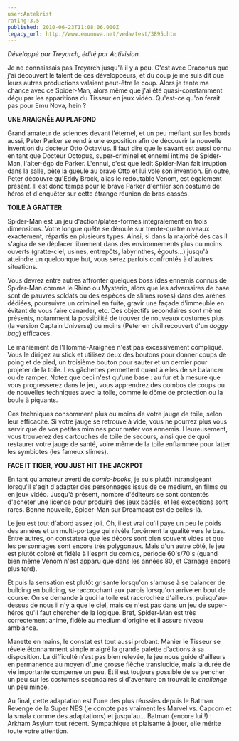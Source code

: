 ```yaml
---
user:Antekrist
rating:3.5
published: 2010-06-23T11:08:06.000Z
legacy_url: http://www.emunova.net/veda/test/3895.htm
---
```

_Développé par Treyarch, édité par Activision._  

  

Je ne connaissais pas Treyarch jusqu'à il y a peu. C'est avec Draconus que j'ai découvert le talent de ces développeurs, et du coup je me suis dit que leurs autres productions valaient peut-être le coup. Alors je tente ma chance avec ce Spider-Man, alors même que j'ai été quasi-constamment déçu par les apparitions du Tisseur en jeux vidéo. Qu'est-ce qu'on ferait pas pour Emu Nova, hein ?  

  

**UNE ARAIGNÉE AU PLAFOND**  

Grand amateur de sciences devant l'éternel, et un peu méfiant sur les bords aussi, Peter Parker se rend à une exposition afin de découvrir la nouvelle invention du docteur Otto Octavius. Il faut dire que le savant est aussi connu en tant que Docteur Octopus, super-criminel et ennemi intime de Spider-Man, l'alter-égo de Parker. L'ennui, c'est que ledit Spider-Man fait irruption dans la salle, pète la gueule au brave Otto et lui vole son invention. En outre, Peter découvre qu'Eddy Brock, alias le redoutable Venom, est également présent. Il est donc temps pour le brave Parker d'enfiler son costume de héros et d'enquêter sur cette étrange réunion de bras cassés.  

  

**TOILE À GRATTER**  

Spider-Man est un jeu d'action/plates-formes intégralement en trois dimensions. Votre longue quête se déroule sur trente-quatre niveaux exactement, répartis en plusieurs types. Ainsi, si dans la majorité des cas il s'agira de se déplacer librement dans des environnements plus ou moins ouverts (gratte-ciel, usines, entrepôts, labyrinthes, égouts...) jusqu'à atteindre un quelconque but, vous serez parfois confrontés à d'autres situations.  

Vous devrez entre autres affronter quelques boss (des ennemis connus de Spider-Man comme le Rhino ou Mysterio, alors que les adversaires de base sont de pauvres soldats ou des espèces de slimes roses) dans des arènes dédiées, poursuivre un criminel en fuite, gravir une façade d'immeuble en évitant de vous faire canarder, etc. Des objectifs secondaires sont même présents, notamment la possibilité de trouver de nouveaux costumes plus (la version Captain Universe) ou moins (Peter en civil recouvert d'un _doggy bag_) efficaces.  

Le maniement de l'Homme-Araignée n'est pas excessivement compliqué. Vous le dirigez au stick et utilisez deux des boutons pour donner coups de poing et de pied, un troisième bouton pour sauter et un dernier pour projeter de la toile. Les gâchettes permettent quant à elles de se balancer ou de ramper. Notez que ceci n'est qu'une base : au fur et à mesure que vous progresserez dans le jeu, vous apprendrez des combos de coups ou de nouvelles techniques avec la toile, comme le dôme de protection ou la boule à piquants.  

Ces techniques consomment plus ou moins de votre jauge de toile, selon leur efficacité. Si votre jauge se retrouve à vide, vous ne pourrez plus vous servir que de vos petites mimines pour mater vos ennemis. Heureusement, vous trouverez des cartouches de toile de secours, ainsi que de quoi restaurer votre jauge de santé, voire même de la toile enflammée pour latter les symbiotes (les fameux slimes).  

  

**FACE IT TIGER, YOU JUST HIT THE JACKPOT**  

En tant qu'amateur averti de _comic-books_, je suis plutôt intransigeant lorsqu'il s'agit d'adapter des personnages issus de ce medium, en films ou en jeux vidéo. Jusqu'à présent, nombre d'éditeurs se sont contentés d'acheter une licence pour produire des jeux bâclés, et les exceptions sont rares. Bonne nouvelle, Spider-Man sur Dreamcast est de celles-là.  

Le jeu est tout d'abord assez joli. Oh, il est vrai qu'il paye un peu le poids des années et un multi-portage qui nivèle forcément la qualité vers le bas. Entre autres, on constatera que les décors sont bien souvent vides et que les personnages sont encore très polygonaux. Mais d'un autre côté, le jeu est plutôt coloré et fidèle à l'esprit du comics, période 60's/70's (quand bien même Venom n'est apparu que dans les années 80, et Carnage encore plus tard).  

Et puis la sensation est plutôt grisante lorsqu'on s'amuse à se balancer de building en building, se raccrochant aux parois lorsqu'on arrive en bout de course. On se demande à quoi la toile est raccrochée d'ailleurs, puisqu'au-dessus de nous il n'y a que le ciel, mais ce n'est pas dans un jeu de super-héros qu'il faut chercher de la logique. Bref, Spider-Man est très correctement animé, fidèle au medium d'origine et il assure niveau ambiance.  

Manette en mains, le constat est tout aussi probant. Manier le Tisseur se révèle étonnamment simple malgré la grande palette d'actions à sa disposition. La difficulté n'est pas bien relevée, le jeu nous guide d'ailleurs en permanence au moyen d'une grosse flèche translucide, mais la durée de vie importante compense un peu. Et il est toujours possible de se pencher un peu sur les costumes secondaires si d'aventure on trouvait le _challenge_ un peu mince.  

Au final, cette adaptation est l'une des plus réussies depuis le Batman Revenge de la Super NES (je compte pas vraiment les Marvel vs. Capcom et la smala comme des adaptations) et jusqu'au... Batman (encore lui !) : Arkham Asylum tout récent. Sympathique et plaisante à jouer, elle mérite toute votre attention.